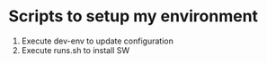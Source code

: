 # Scripts to setup my environment

1. Execute dev-env to update configuration
1. Execute runs.sh to install SW 
